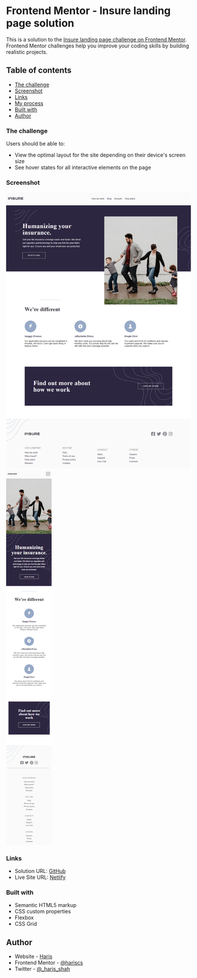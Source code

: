# Frontend Mentor - Insure landing page solution

This is a solution to the [Insure landing page challenge on Frontend Mentor](https://www.frontendmentor.io/challenges/insure-landing-page-uTU68JV8). Frontend Mentor challenges help you improve your coding skills by building realistic projects.

## Table of contents

- [The challenge](#the-challenge)
- [Screenshot](#screenshot)
- [Links](#links)
- [My process](#my-process)
- [Built with](#built-with)
- [Author](#author)

### The challenge

Users should be able to:

- View the optimal layout for the site depending on their device's screen size
- See hover states for all interactive elements on the page

### Screenshot

![](./insure-desktop.png)
![](./insure-mobile.png)

### Links

- Solution URL: [GitHub](https://github.com/hariscs/insure-landing-page)
- Live Site URL: [Netlify](https://pageinsure.netlify.app/)

### Built with

- Semantic HTML5 markup
- CSS custom properties
- Flexbox
- CSS Grid

## Author

- Website - [Haris](https://harisshah.codes)
- Frontend Mentor - [@hariscs](https://www.frontendmentor.io/profile/hariscs)
- Twitter - [@\_haris_shah](https://www.twitter.com/_haris_shah)
